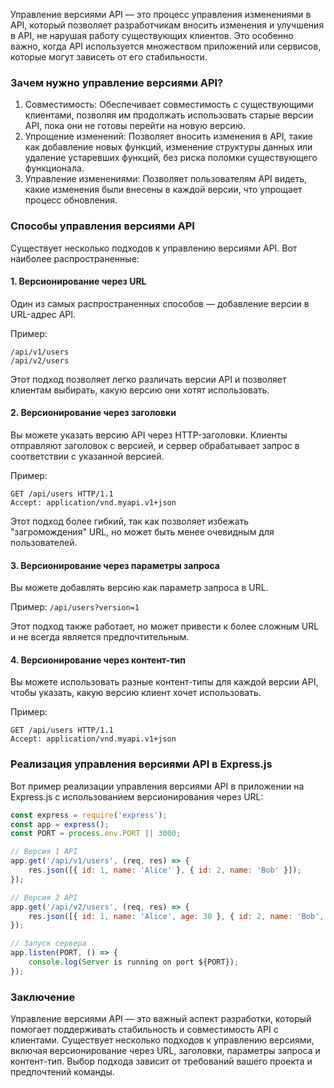 Управление версиями API — это процесс управления изменениями в API, который позволяет разработчикам вносить изменения и улучшения в API, не нарушая работу существующих клиентов. Это особенно важно, когда API используется множеством приложений или сервисов, которые могут зависеть от его стабильности.

### Зачем нужно управление версиями API?

1. Совместимость: Обеспечивает совместимость с существующими клиентами, позволяя им продолжать использовать старые версии API, пока они не готовы перейти на новую версию.
2. Упрощение изменений: Позволяет вносить изменения в API, такие как добавление новых функций, изменение структуры данных или удаление устаревших функций, без риска поломки существующего функционала.
3. Управление изменениями: Позволяет пользователям API видеть, какие изменения были внесены в каждой версии, что упрощает процесс обновления.

### Способы управления версиями API

Существует несколько подходов к управлению версиями API. Вот наиболее распространенные:

#### 1. Версионирование через URL

Один из самых распространенных способов — добавление версии в URL-адрес API.

Пример:
```
/api/v1/users
/api/v2/users
```


Этот подход позволяет легко различать версии API и позволяет клиентам выбирать, какую версию они хотят использовать.

#### 2. Версионирование через заголовки

Вы можете указать версию API через HTTP-заголовки. Клиенты отправляют заголовок с версией, и сервер обрабатывает запрос в соответствии с указанной версией.

Пример:
```
GET /api/users HTTP/1.1
Accept: application/vnd.myapi.v1+json
```



Этот подход более гибкий, так как позволяет избежать "загромождения" URL, но может быть менее очевидным для пользователей.

#### 3. Версионирование через параметры запроса

Вы можете добавлять версию как параметр запроса в URL.

Пример:
`/api/users?version=1
`

Этот подход также работает, но может привести к более сложным URL и не всегда является предпочтительным.

#### 4. Версионирование через контент-тип

Вы можете использовать разные контент-типы для каждой версии API, чтобы указать, какую версию клиент хочет использовать.

Пример:
```
GET /api/users HTTP/1.1
Accept: application/vnd.myapi.v1+json
```


### Реализация управления версиями API в Express.js

Вот пример реализации управления версиями API в приложении на Express.js с использованием версионирования через URL:
```javascript
const express = require('express');
const app = express();
const PORT = process.env.PORT || 3000;

// Версия 1 API
app.get('/api/v1/users', (req, res) => {
    res.json([{ id: 1, name: 'Alice' }, { id: 2, name: 'Bob' }]);
});

// Версия 2 API
app.get('/api/v2/users', (req, res) => {
    res.json([{ id: 1, name: 'Alice', age: 30 }, { id: 2, name: 'Bob', age: 25 }]);
});

// Запуск сервера
app.listen(PORT, () => {
    console.log(Server is running on port ${PORT});
});
```



### Заключение

Управление версиями API — это важный аспект разработки, который помогает поддерживать стабильность и совместимость API с клиентами. Существует несколько подходов к управлению версиями, включая версионирование через URL, заголовки, параметры запроса и контент-тип. Выбор подхода зависит от требований вашего проекта и предпочтений команды.